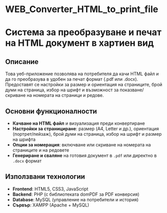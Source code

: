 # WEB_Converter_HTML_to_print_file

# Система за преобразуване и печат на HTML документ в хартиен вид

## Описание  
Това уеб-приложение позволява на потребителя да качи HTML файл и да го преобразува в удобен за печат формат (.pdf или .docx). Предоставят се настройки за размер и ориентация на страниците, брой думи на страница, избор на шрифт и възможност за показване/скриване на номерата на страници и редове.

## Основни функционалности  
- **Качване на HTML файл** и визуализация преди конвертиране  
- **Настройки за странициране**: размер (A4, Letter и др.), ориентация (портрет/пейзаж), брой думи на страница, избор на шрифт и размер на шрифта
- **Опции за номерация**: включване или скриване на номерата на страниците и на редовете 
- **Генериране и сваляне** на готовия документ в `.pdf` или директно в `.docx` формат

## Използвани технологии  
- **Frontend**: HTML5, CSS3, JavaScript  
- **Backend**: PHP (с библиотеката domPDF за PDF конверсия)  
- **Database**: MySQL (управление на потребители и история)  
- **Сървър**: XAMPP (Apache + MySQL)
